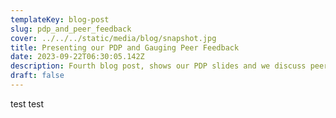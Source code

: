 ```yaml
---
templateKey: blog-post
slug: pdp_and_peer_feedback
cover: ../../../static/media/blog/snapshot.jpg
title: Presenting our PDP and Gauging Peer Feedback 
date: 2023-09-22T06:30:05.142Z
description: Fourth blog post, shows our PDP slides and we discuss peer feedback
draft: false
---
```

test test